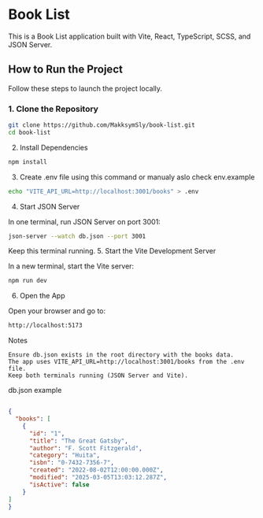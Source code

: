 # Book List

This is a Book List application built with Vite, React, TypeScript, SCSS, and JSON Server.

## How to Run the Project

Follow these steps to launch the project locally.

### 1. Clone the Repository

```bash
git clone https://github.com/MakksymSly/book-list.git
cd book-list
```
2. Install Dependencies
```bash
npm install
```
3. Create .env file using this command or manualy aslo check env.example
```bash
echo "VITE_API_URL=http://localhost:3001/books" > .env
```
4. Start JSON Server

In one terminal, run JSON Server on port 3001:
```bash
json-server --watch db.json --port 3001
```
Keep this terminal running.
5. Start the Vite Development Server

In a new terminal, start the Vite server:

```bash
npm run dev
```
6. Open the App

Open your browser and go to:
```bash
http://localhost:5173
```
Notes

    Ensure db.json exists in the root directory with the books data.
    The app uses VITE_API_URL=http://localhost:3001/books from the .env file.
    Keep both terminals running (JSON Server and Vite).



db.json example
```json

{
  "books": [
    {
      "id": "1",
      "title": "The Great Gatsby",
      "author": "F. Scott Fitzgerald",
      "category": "Huita",
      "isbn": "0-7432-7356-7",
      "created": "2022-08-02T12:00:00.000Z",
      "modified": "2025-03-05T13:03:12.287Z",
      "isActive": false
    }
]
}
```

